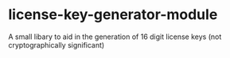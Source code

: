 # license-key-generator-module
A small libary to aid in the generation of 16 digit license keys (not cryptographically significant)
